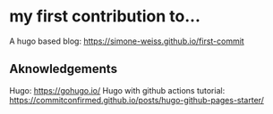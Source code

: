 # my first contribution to...

A hugo based blog: https://simone-weiss.github.io/first-commit

## Aknowledgements

Hugo: https://gohugo.io/
Hugo with github actions tutorial: https://commitconfirmed.github.io/posts/hugo-github-pages-starter/

